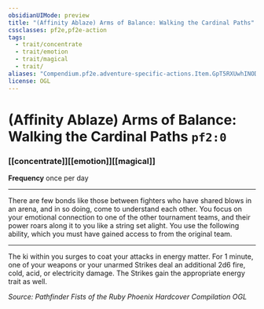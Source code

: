 ```yaml
---
obsidianUIMode: preview
title: "(Affinity Ablaze) Arms of Balance: Walking the Cardinal Paths"
cssclasses: pf2e,pf2e-action
tags:
  - trait/concentrate
  - trait/emotion
  - trait/magical
  - trait/
aliases: "Compendium.pf2e.adventure-specific-actions.Item.GpT5RXUwhINODqkJ"
license: OGL
---
```

# (Affinity Ablaze) Arms of Balance: Walking the Cardinal Paths `pf2:0`

### [[concentrate]][[emotion]][[magical]]






**Frequency** once per day

* * *

There are few bonds like those between fighters who have shared blows in an arena, and in so doing, come to understand each other. You focus on your emotional connection to one of the other tournament teams, and their power roars along it to you like a string set alight. You use the following ability, which you must have gained access to from the original team.

* * *

The ki within you surges to coat your attacks in energy matter. For 1 minute, one of your weapons or your unarmed Strikes deal an additional 2d6 fire, cold, acid, or electricity damage. The Strikes gain the appropriate energy trait as well.

*Source: Pathfinder Fists of the Ruby Phoenix Hardcover Compilation*
*OGL*